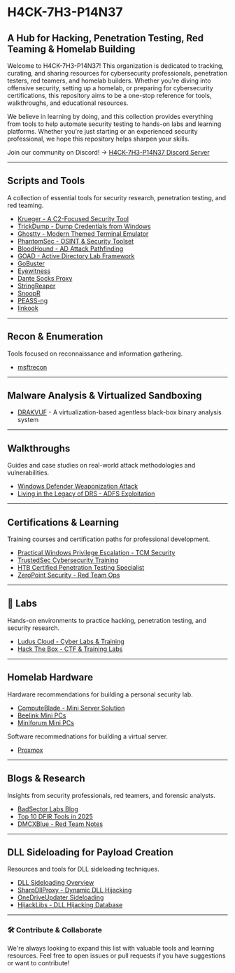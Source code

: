 # H4CK-7H3-P14N37

## ️A Hub for Hacking, Penetration Testing, Red Teaming & Homelab Building

Welcome to H4CK-7H3-P14N37! This organization is dedicated to tracking, curating, and sharing resources for cybersecurity professionals, penetration testers, red teamers, and homelab builders. Whether you're diving into offensive security, setting up a homelab, or preparing for cybersecurity certifications, this repository aims to be a one-stop reference for tools, walkthroughs, and educational resources.

We believe in learning by doing, and this collection provides everything from tools to help automate security testing to hands-on labs and learning platforms. Whether you're just starting or an experienced security professional, we hope this repository helps sharpen your skills. 

Join our community on Discord! → [H4CK-7H3-P14N37 Discord Server](https://discord.gg/pTsQkygD)

---

## Scripts and Tools

A collection of essential tools for security research, penetration testing, and red teaming.

- [Krueger - A C2-Focused Security Tool](https://github.com/logangoins/Krueger)
- [TrickDump - Dump Credentials from Windows](https://github.com/ricardojoserf/TrickDump)
- [Ghostty - Modern Themed Terminal Emulator](https://ghostty.org/docs/features/theme)
- [PhantomSec - OSINT & Security Toolset](https://phantomsec.tools)
- [BloodHound - AD Attack Pathfinding](https://github.com/BloodHoundAD/BloodHound)
- [GOAD - Active Directory Lab Framework](https://github.com/Orange-Cyberdefense/GOAD)
- [GoBuster](https://github.com/OJ/gobuster)
- [Eyewitness](https://www.kali.org/tools/eyewitness/)
- [Dante Socks Proxy](https://www.inet.no/dante/)
- [StringReaper](https://github.com/boku7/StringReaper)
- [SnoopR](https://github.com/AlienMajik/SnoopR)
- [PEASS-ng](https://github.com/peass-ng/PEASS-ng)
- [linkook](https://github.com/JackJuly/linkook)

---

## Recon & Enumeration

Tools focused on reconnaissance and information gathering.

- [msftrecon](https://github.com/Arcanum-Sec/msftrecon)

---

## Malware Analysis & Virtualized Sandboxing

- [DRAKVUF](https://drakvuf.com) - A virtualization-based agentless black-box binary analysis system

---

## Walkthroughs

Guides and case studies on real-world attack methodologies and vulnerabilities.

- [Windows Defender Weaponization Attack](https://cybersecuritynews.com/windows-defender-attack/)
- [Living in the Legacy of DRS - ADFS Exploitation](https://posts.specterops.io)

---

## Certifications & Learning

Training courses and certification paths for professional development.

- [Practical Windows Privilege Escalation - TCM Security](https://certifications.tcm-sec.com)
- [TrustedSec Cybersecurity Training](https://learn.trustedsec.com)
- [HTB Certified Penetration Testing Specialist](https://academy.hackthebox.com)
- [ZeroPoint Security - Red Team Ops](https://training.zeropointsecurity.co.uk)

---

## 🧪 Labs

Hands-on environments to practice hacking, penetration testing, and security research.

- [Ludus Cloud - Cyber Labs & Training](https://ludus.cloud)
- [Hack The Box - CTF & Training Labs](https://www.hackthebox.com)

---

## Homelab Hardware

Hardware recommendations for building a personal security lab.

- [ComputeBlade - Mini Server Solution](https://computeblade.com)
- [Beelink Mini PCs](https://www.amazon.com/s?k=beelink+mini+pc)
- [Miniforum Mini PCs](https://www.amazon.com/s?k=miniforum+mini+pc)

Software recommednations for building a virtual server.
- [Proxmox](https://www.proxmox.com/en/products/proxmox-virtual-environment/overview)

---

## Blogs & Research

Insights from security professionals, red teamers, and forensic analysts.

- [BadSector Labs Blog](https://blog.badsectorlabs.com)
- [Top 10 DFIR Tools in 2025](https://www.dfir.training)
- [DMCXBlue - Red Team Notes](https://dmcxblue.gitbook.io)

---

## DLL Sideloading for Payload Creation

Resources and tools for DLL sideloading techniques.

- [DLL Sideloading Overview](https://www.r-tec.net)
- [SharpDllProxy - Dynamic DLL Hijacking](https://github.com/hasherezade/SharpDllProxy)
- [OneDriveUpdater Sideloading](https://github.com/redcanaryco/atomic-red-team/blob/master/atomics/T1218.011/T1218.011.md)
- [HijackLibs - DLL Hijacking Database](https://hijacklibs.net)

---

### 🛠️ Contribute & Collaborate

We're always looking to expand this list with valuable tools and learning resources. Feel free to open issues or pull requests if you have suggestions or want to contribute!
